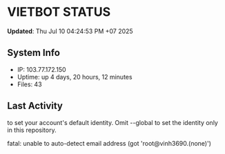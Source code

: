 # VIETBOT STATUS
**Updated**: Thu Jul 10 04:24:53 PM +07 2025

## System Info
- IP: 103.77.172.150
- Uptime: up 4 days, 20 hours, 12 minutes
- Files: 43

## Last Activity

to set your account's default identity.
Omit --global to set the identity only in this repository.

fatal: unable to auto-detect email address (got 'root@vinh3690.(none)')
